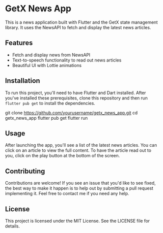 # GetX News App

This is a news application built with Flutter and the GetX state management library. It uses the NewsAPI to fetch and display the latest news articles.

## Features

- Fetch and display news from NewsAPI
- Text-to-speech functionality to read out news articles
- Beautiful UI with Lottie animations

## Installation

To run this project, you'll need to have Flutter and Dart installed. After you've installed these prerequisites, clone this repository and then run `flutter pub get` to install the dependencies.


git clone https://github.com/yourusername/getx_news_app.git
cd getx_news_app
flutter pub get
flutter run

## Usage

After launching the app, you'll see a list of the latest news articles. You can click on an article to view the full content. To have the article read out to you, click on the play button at the bottom of the screen.

## Contributing

Contributions are welcome! If you see an issue that you'd like to see fixed, the best way to make it happen is to help out by submitting a pull request implementing it. Feel free to contact me if you need any help.

## License

This project is licensed under the MIT License. See the LICENSE file for details.


